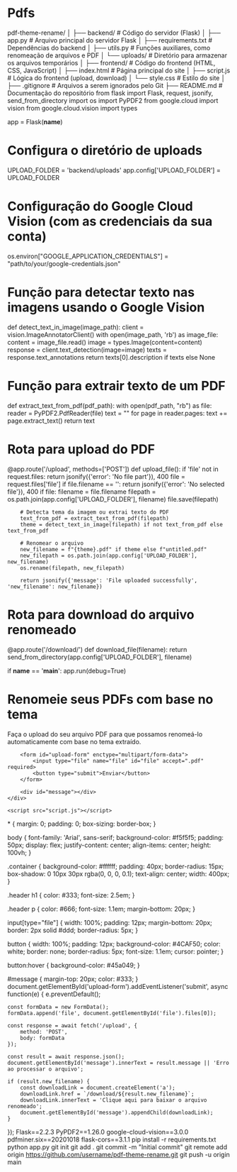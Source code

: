 # Pdfs
pdf-theme-rename/
│
├── backend/              # Código do servidor (Flask)
│   ├── app.py            # Arquivo principal do servidor Flask
│   ├── requirements.txt  # Dependências do backend
│   ├── utils.py          # Funções auxiliares, como renomeação de arquivos e PDF
│   └── uploads/          # Diretório para armazenar os arquivos temporários
│
├── frontend/             # Código do frontend (HTML, CSS, JavaScript)
│   ├── index.html        # Página principal do site
│   ├── script.js         # Lógica do frontend (upload, download)
│   └── style.css         # Estilo do site
│
├── .gitignore            # Arquivos a serem ignorados pelo Git
├── README.md             # Documentação do repositório
from flask import Flask, request, jsonify, send_from_directory
import os
import PyPDF2
from google.cloud import vision
from google.cloud.vision import types

app = Flask(__name__)

# Configura o diretório de uploads
UPLOAD_FOLDER = 'backend/uploads'
app.config['UPLOAD_FOLDER'] = UPLOAD_FOLDER

# Configuração do Google Cloud Vision (com as credenciais da sua conta)
os.environ["GOOGLE_APPLICATION_CREDENTIALS"] = "path/to/your/google-credentials.json"

# Função para detectar texto nas imagens usando o Google Vision
def detect_text_in_image(image_path):
    client = vision.ImageAnnotatorClient()
    with open(image_path, 'rb') as image_file:
        content = image_file.read()
    image = types.Image(content=content)
    response = client.text_detection(image=image)
    texts = response.text_annotations
    return texts[0].description if texts else None

# Função para extrair texto de um PDF
def extract_text_from_pdf(pdf_path):
    with open(pdf_path, "rb") as file:
        reader = PyPDF2.PdfReader(file)
        text = ""
        for page in reader.pages:
            text += page.extract_text()
        return text

# Rota para upload do PDF
@app.route('/upload', methods=['POST'])
def upload_file():
    if 'file' not in request.files:
        return jsonify({'error': 'No file part'}), 400
    file = request.files['file']
    if file.filename == '':
        return jsonify({'error': 'No selected file'}), 400
    if file:
        filename = file.filename
        filepath = os.path.join(app.config['UPLOAD_FOLDER'], filename)
        file.save(filepath)
        
        # Detecta tema da imagem ou extrai texto do PDF
        text_from_pdf = extract_text_from_pdf(filepath)
        theme = detect_text_in_image(filepath) if not text_from_pdf else text_from_pdf
        
        # Renomear o arquivo
        new_filename = f"{theme}.pdf" if theme else f"untitled.pdf"
        new_filepath = os.path.join(app.config['UPLOAD_FOLDER'], new_filename)
        os.rename(filepath, new_filepath)

        return jsonify({'message': 'File uploaded successfully', 'new_filename': new_filename})

# Rota para download do arquivo renomeado
@app.route('/download/<filename>')
def download_file(filename):
    return send_from_directory(app.config['UPLOAD_FOLDER'], filename)

if __name__ == '__main__':
    app.run(debug=True)
<!DOCTYPE html>
<html lang="pt-br">
<head>
    <meta charset="UTF-8">
    <meta name="viewport" content="width=device-width, initial-scale=1.0">
    <title>Renomear PDFs</title>
    <link rel="stylesheet" href="style.css">
</head>
<body>
    <div class="container">
        <div class="header">
            <h1>Renomeie seus PDFs com base no tema</h1>
            <p>Faça o upload do seu arquivo PDF para que possamos renomeá-lo automaticamente com base no tema extraído.</p>
        </div>
        
        <form id="upload-form" enctype="multipart/form-data">
            <input type="file" name="file" id="file" accept=".pdf" required>
            <button type="submit">Enviar</button>
        </form>

        <div id="message"></div>
    </div>

    <script src="script.js"></script>
</body>
</html>
* {
    margin: 0;
    padding: 0;
    box-sizing: border-box;
}

body {
    font-family: 'Arial', sans-serif;
    background-color: #f5f5f5;
    padding: 50px;
    display: flex;
    justify-content: center;
    align-items: center;
    height: 100vh;
}

.container {
    background-color: #ffffff;
    padding: 40px;
    border-radius: 15px;
    box-shadow: 0 10px 30px rgba(0, 0, 0, 0.1);
    text-align: center;
    width: 400px;
}

.header h1 {
    color: #333;
    font-size: 2.5em;
}

.header p {
    color: #666;
    font-size: 1.1em;
    margin-bottom: 20px;
}

input[type="file"] {
    width: 100%;
    padding: 12px;
    margin-bottom: 20px;
    border: 2px solid #ddd;
    border-radius: 5px;
}

button {
    width: 100%;
    padding: 12px;
    background-color: #4CAF50;
    color: white;
    border: none;
    border-radius: 5px;
    font-size: 1.1em;
    cursor: pointer;
}

button:hover {
    background-color: #45a049;
}

#message {
    margin-top: 20px;
    color: #333;
}
document.getElementById('upload-form').addEventListener('submit', async function(e) {
    e.preventDefault();
    
    const formData = new FormData();
    formData.append('file', document.getElementById('file').files[0]);

    const response = await fetch('/upload', {
        method: 'POST',
        body: formData
    });

    const result = await response.json();
    document.getElementById('message').innerText = result.message || 'Erro ao processar o arquivo';

    if (result.new_filename) {
        const downloadLink = document.createElement('a');
        downloadLink.href = `/download/${result.new_filename}`;
        downloadLink.innerText = 'Clique aqui para baixar o arquivo renomeado';
        document.getElementById('message').appendChild(downloadLink);
    }
});
Flask==2.2.3
PyPDF2==1.26.0
google-cloud-vision==3.0.0
pdfminer.six==20201018
flask-cors==3.1.1
pip install -r requirements.txt
python app.py
git init
git add .
git commit -m "Initial commit"
git remote add origin https://github.com/username/pdf-theme-rename.git
git push -u origin main
